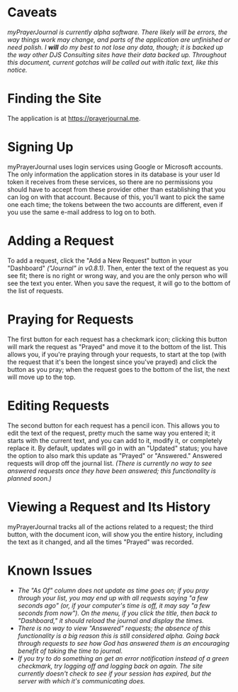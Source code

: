 # Caveats

_myPrayerJournal is currently alpha software. There likely will be errors, the way things work may change, and parts of the application are unfinished or need polish. I **will** do my best to not lose any data, though; it is backed up the way other DJS Consulting sites have their data backed up. Throughout this document, current gotchas will be called out with italic text, like this notice._

# Finding the Site

The application is at <https://prayerjournal.me>.

# Signing Up

myPrayerJournal uses login services using Google or Microsoft accounts. The only information the application stores in its database is your user Id token it receives from these services, so there are no permissions you should have to accept from these provider other than establishing that you can log on with that account. Because of this, you'll want to pick the same one each time; the tokens between the two accounts are different, even if you use the same e-mail address to log on to both.

# Adding a Request

To add a request, click the "Add a New Request" button in your "Dashboard" _("Journal" in v0.8.1)_. Then, enter the text of the request as you see fit; there is no right or wrong way, and you are the only person who will see the text you enter. When you save the request, it will go to the bottom of the list of requests.

# Praying for Requests

The first button for each request has a checkmark icon; clicking this button will mark the request as "Prayed" and move it to the bottom of the list. This allows you, if you're praying through your requests, to start at the top (with the request that it's been the longest since you've prayed) and click the button as you pray; when the request goes to the bottom of the list, the next will move up to the top.

# Editing Requests

The second button for each request has a pencil icon. This allows you to edit the text of the request, pretty much the same way you entered it; it starts with the current text, and you can add to it, modify it, or completely replace it. By default, updates will go in with an "Updated" status; you have the option to also mark this update as "Prayed" or "Answered." Answered requests will drop off the journal list. _(There is currently no way to see answered requests once they have been answered; this functionality is planned soon.)_

# Viewing a Request and Its History

myPrayerJournal tracks all of the actions related to a request; the third button, with the document icon, will show you the entire history, including the text as it changed, and all the times "Prayed" was recorded.

# Known Issues

- _The "As Of" column does not update as time goes on; if you pray through your list, you may end up with all requests saying "a few seconds ago" (or, if your computer's time is off, it may say "a few seconds from now"). On the menu, if you click the title, then back to "Dashboard," it should reload the journal and display the times._
- _There is no way to view "Answered" requests; the absence of this functionality is a big reason this is still considered alpha. Going back through requests to see how God has answered them is an encouraging benefit of taking the time to journal._
- _If you try to do something an get an error notification instead of a green checkmark, try logging off and logging back on again. The site currently doesn't check to see if your session has expired, but the server with which it's communicating does._
